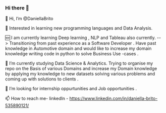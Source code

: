 ### Hi there 👋

👋 Hi, I’m @DaniellaBrito

👀 Interested in learning new programming languages and Data Analysis.

🆕 I am currently learning Deep learning , NLP and Tableau also currently.
--> Transitioning from past experience as a Software Developer .
Have past knowledge in Automotive domain and would like to increase my domain knowledge writing code in python to solve Business Use -cases .

🌱 I’m currently studying Data Science & Analytics. Trying to organise my repo on the Basis of various Domains and increase my Domain knowledge by applying my knowledge to new datasets solving various problems and coming up with solutions to clients .

💞️ I’m looking for internship oppurtunities and Job opportunities .

📫 How to reach me- linkedIn - https://www.linkedin.com/in/daniella-brito-535890121/

